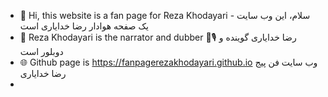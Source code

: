 - 👋 Hi, this website is a fan page for Reza Khodayari - سلام، این وب سایت یک صفحه هوادار رضا خدایاری است
- 🌱 Reza Khodayari is the narrator and dubber 🎤🎙 رضا خدایاری گوینده و دوبلور است
- 🌐 Github page is https://fanpagerezakhodayari.github.io وب سایت فن پیج رضا خدایاری
- 
<!---
fanpagerezakhodayari/fanpagerezakhodayari is a ✨ fan page ✨ for Reza Khodayari in three languages Persian (Farsi), English, and Turkish
--->
